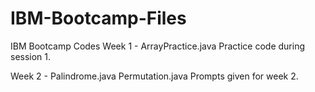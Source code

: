 # IBM-Bootcamp-Files
IBM Bootcamp Codes
Week 1 - ArrayPractice.java
Practice code during session 1.

Week 2 - Palindrome.java Permutation.java
Prompts given for week 2.
